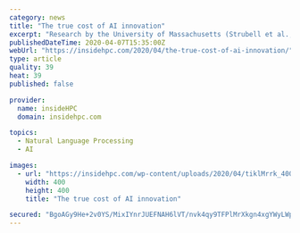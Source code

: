 ```yaml
---
category: news
title: "The true cost of AI innovation"
excerpt: "Research by the University of Massachusetts (Strubell et al., 2019) demonstrates the unsustainable costs of AI. It analyzed the computational requirements for a neural architecture search for machine translation and language modeling. The model ran for a total of 979 million training steps, and took 10 hours to train for 300,000 steps on one ..."
publishedDateTime: 2020-04-07T15:35:00Z
webUrl: "https://insidehpc.com/2020/04/the-true-cost-of-ai-innovation/"
type: article
quality: 39
heat: 39
published: false

provider:
  name: insideHPC
  domain: insidehpc.com

topics:
  - Natural Language Processing
  - AI

images:
  - url: "https://insidehpc.com/wp-content/uploads/2020/04/tiklMrrk_400x400.jpg"
    width: 400
    height: 400
    title: "The true cost of AI innovation"

secured: "BgoAGy9He+2v0YS/MixIYnrJUEFNAH6lVT/nvk4qy9TFPlMrXkgn4xgYWyLWpVRbSYcjDxmc8ijr5RM5nUJsV5zWztm+w6z8jxROHMGV3fRF2qWlJxsx6Epk2r3y4XzZ8gdJ2HE+0U//pL2dHYH/27DCX8o4Fh38tdZV3BCmoU5aS3p2ru0kFn4yi85BTdBpqaqmt+gfl0gjVG7BzT7m3NcU1ZEy/5U1zzb1HLJKyiDVioGa+BTHeLyaYb5gU3AQTD3tfyNmkf2g+q66qNMpmiEnx1rm/n/wf7gp9i/OPxVLCsktpc8UvJU7DGNnPwcI;O9RlHltoZlhH9NGQvJt/oA=="
---
```


